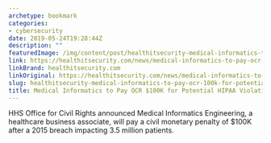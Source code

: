 ```yaml
---
archetype: bookmark
categories:
- cybersecurity
date: 2019-05-24T19:28:44Z
description: ""
featuredImage: /img/content/post/healthitsecurity-medical-informatics-to-pay-ocr-100k-for-potential-hipaa-violations.png
link: https://healthitsecurity.com/news/medical-informatics-to-pay-ocr-100k-for-potential-hipaa-violations
linkBrand: healthitsecurity.com
linkOriginal: https://healthitsecurity.com/news/medical-informatics-to-pay-ocr-100k-for-potential-hipaa-violations
slug: healthitsecurity-medical-informatics-to-pay-ocr-100k-for-potential-hipaa-violations
title: Medical Informatics to Pay OCR $100K for Potential HIPAA Violations
---
```

HHS Office for Civil Rights announced Medical Informatics Engineering, a healthcare business associate, will pay a civil monetary penalty of $100K after a 2015 breach impacting 3.5 million patients.